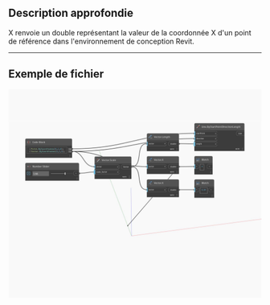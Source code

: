 ## Description approfondie
X renvoie un double représentant la valeur de la coordonnée X d'un point de référence dans l'environnement de conception Revit.
___
## Exemple de fichier

![X](./Autodesk.DesignScript.Geometry.Vector.X_img.jpg)

